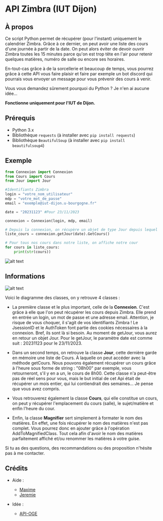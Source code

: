# API Zimbra (IUT Dijon)

## À propos
Ce script Python permet de récupérer (pour l'instant) uniquement le calendrier Zimbra. Grâce à ce dernier, on peut avoir une liste des cours d'une journée à partir de la date. On peut alors éviter de devoir ouvrir Zimbra toutes les 15 minutes parce qu'on est trop tête en l'air pour retenir quelques matières, numéro de salle ou encore ses horaires.

En-tout-cas grâce à de la sorcellerie et beaucoup de temps, vous pourrez grâce à cette API vous faire plaisir et faire par exemple un bot discord qui pourrais vous envoyer un message pour vous prévenir des cours à venir.

Vous vous demandez sûrement pourquoi du Python ? Je n'en ai aucune idée...

**Fonctionne uniquement pour l'IUT de Dijon.**

## Prérequis
- Python 3.x
- Bibliothèque `requests` (à installer avec `pip install requests`)
- Bibliothèque `BeautifulSoup` (à installer avec `pip install beautifulsoup4`)

## Exemple
```python
from Connexion import Connexion
from Cours import Cours
from Jour import Jour

#Identifiants Zimbra
login = "votre_nom_utilisateur"
mdp = "votre_mot_de_passe"
email = "exemple@iut-dijon.u-bourgogne.fr"

date = "20231123" #Pour 23/11/2023

connexion = Connexion(login, mdp, email)

# Depuis la connexion, on récupère un objet de type Jour depuis lequel on récupère tous les cours
liste_cours = connexion.getJour(date).GetCours()

# Pour tous nos cours dans notre liste, on affiche notre cour
for cours in liste_cours:
    print(str(cours))

```
![alt text](https://i.imgur.com/6qSyWuE.png)

## Informations
![alt text](https://i.imgur.com/JWq9e1d.png)

Voici le diagramme des classes, on y retrouve 4 classes :

- La première classe et le plus important, celle de la **Connexion**. C'est grâce à elle que l'on peut récupérer les cours depuis Zimbra. Elle prend en entrée un login, un mot de passe et une adresse email. Attention, je risque de vous choquer, il s'agit de vos identifiants Zimbra ! Le JsessionID et le AuthToken font partie des cookies nécessaires à la connexion. Bref, ils sont là si besoin. Au moment de getJour, vous aurez en retour un objet Jour. Pour le getJour, le paramètre date est comme suit : 20231123 pour le 23/11/2023.

- Dans un second temps, on retrouve la classe **Jour**, cette dernière garde en mémoire une liste de Cours. À laquelle on peut accéder avec la méthode getCours. Nous pouvons également récupérer un cours grâce à l'heure sous forme de string : "08h00" par exemple, vous retourneront, s'il y en a un, le cours de 8h00. Cette classe n'a peut-être pas de réel sens pour vous, mais le but initial de cet Api était de récupérer un mois entier, qui lui contiendrait des semaines... Je pense que vous avez compris.

- Vous retrouverez également la classe **Cours**, qui elle constitue un cours, on peut y récupérer l'emplacement du cours (salle), le sujet/matière et enfin l'heure du cour.

- Enfin, la classe **Magnifier** sert simplement à formater le nom des matières. En effet, une fois récupérer le nom des matières n'est pas complet. Vous pourrez donc en ajouter grâce à l'opération AddToMagnifiedClass. Tout cela afin d'avoir le nom des matières parfaitement affiché et/ou renommer les matières à votre guise.

Si tu as des questions, des recommandations ou des proposition n'hésite pas à me contacter.

## Crédits
- Aide :
    - [Maxime](https://github.com/MaximeLAFFAYE)
    - [Jeremie](https://github.com/JeremieVIEIRA)


- Idée : 
    - [API-OGE](https://github.com/Nicooow/API-OGE)


